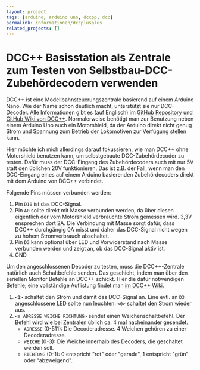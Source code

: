```yaml
---
layout: project
tags: [arduino, arduino uno, dccpp, dcc]
permalink: informationen/dccplusplus
related_projects: []
---
```


# DCC++ Basisstation als Zentrale zum Testen von Selbstbau-DCC-Zubehördecodern verwenden

DCC++ ist eine Modellbahnsteuerungszentrale basierend auf einem Arduino Nano.
Wie der Name schon deutlich macht, unterstützt sie nur DCC-Decoder. Alle
Informationen gibt es (auf Englisch) im [GitHub Repository](https://github.com/DccPlusPlus/BaseStation)
und [GitHub Wiki von DCC++](https://github.com/DccPlusPlus/BaseStation/wiki/What-is-DCC--Plus-Plus).
Normalerweise benötigt man zur Benutzung neben einem Arduino Uno auch ein
Motorshield, da der Arduino direkt nicht genug Strom und Spannung zum Betrieb
der Lokomotiven zur Verfügung stellen kann.

Hier möchte ich mich allerdings darauf fokussieren, wie man DCC++ ohne
Motorshield benutzen kann, um selbstgebaute DCC-Zubehördecoder zu testen.
Dafür muss der DCC-Eingang des Zubehördecoders auch mit nur 5V statt den
üblichen 20V funktionieren. Das ist z.B. der Fall, wenn man den DCC-Eingang
eines auf einem Arduino basierenden Zubehördecoders direkt mit dem Arduino
von DCC++ verbindet.

Folgende Pins müssen verbunden werden:
1. Pin `D10` ist das DCC-Signal.
2. Pin `A0` sollte direkt mit Masse verbunden werden, da über diesen eigentlich
   der vom Motorshield verbrauchte Strom gemessen wird. 3,3V ensprechen dort
   2A. Die Verbindung mit Masse sorgt dafür, dass DCC++ durchgängig 0A misst
   und daher das DCC-Signal nicht wegen zu hohem Stromverbrauch abschaltet.
3. Pin `D3` kann optional über LED und Vorwiderstand nach Masse verbunden
   werden und zeigt an, ob das DCC-Signal aktiv ist.
4. GND

Um den angeschlossenen Decoder zu testen, muss die DCC++-Zentrale natürlich
auch Schaltbefehle senden. Das geschieht, indem man über den seriellen
Monitor Befehle an DCC++ schickt. Hier die dafür notwendigen Befehle; eine
vollständige Auflistung findet man [im DCC++ Wiki](https://github.com/DccPlusPlus/BaseStation/wiki/Commands-for-DCCpp-BaseStation).

1. `<1>` schaltet den Strom und damit das DCC-Signal an. Eine evtl. an `D3`
   angeschlossene LED sollte nun leuchten. `<0>` schaltet den Strom wieder
   aus.
2. `<a ADRESSE WEICHE RICHTUNG>` sendet einen Weichenschaltbefehl. Der Befehl wird
   wie bei Zentralen üblich ca. 4 mal nacheinander gesendet.
   - `ADRESSE` (0-511): Die Decoderadresse. 4 Weichen gehören zu einer Decoderadresse.
   - `WEICHE` (0-3): Die Weiche innerhalb des Decoders, die geschaltet werden soll.
   - `RICHTUNG` (0-1): 0 entspricht "rot" oder "gerade", 1 entspricht "grün" oder "abzweigend".